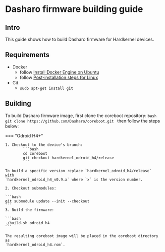 # Dasharo firmware building guide

## Intro

This guide shows how to build Dasharo firmware for Hardkernel devices.

## Requirements

- Docker
    + follow [Install Docker Engine on Ubuntu](https://docs.docker.com/engine/install/ubuntu/)
    + follow [Post-installation steps for Linux](https://docs.docker.com/engine/install/linux-postinstall/)
- Git
    + `sudo apt-get install git`

## Building

To build Dasharo firmware image, first clone the coreboot repository:
    ```bash
    git clone https://github.com/Dasharo/coreboot.git
    ```
then follow the steps below:

=== "Odroid H4+"

    1. Checkout to the device's branch:
            ```bash
            cd coreboot
            git checkout hardkernel_odroid_h4/release
            ```

    To build a specific version replace `hardkernel_odroid_h4/release` with
    `hardkernel_odroid_h4_v0.9.x` where `x` is the version number.

    2. Checkout submodules:

    ```bash
    git submodule update --init --checkout
    ```
    3. Build the firmware:

    ```bash
    ./build.sh odroid_h4
    ```

    The resulting coreboot image will be placed in the coreboot directory as
    `hardkernel_odroid_h4.rom`.
